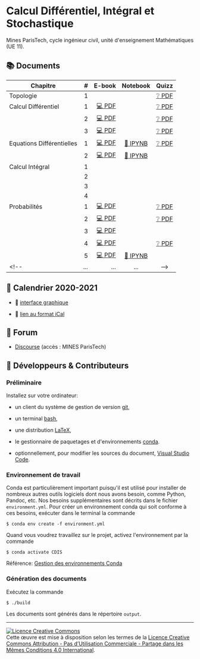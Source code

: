 

Calcul Différentiel, Intégral et Stochastique
================================================================================

Mines ParisTech, cycle ingénieur civil, unité d'enseignement Mathématiques (UE 11).

:books: Documents 
--------------------------------------------------------------------------------


| Chapitre      | # | E-book | Notebook | Quizz | 
| ------------- | ------: | -----------:  |  :----:  | :-----: |
| Topologie | 1 |  |   | [:grey_question: PDF](https://github.com/paulinebernard/CDIS/raw/main/quizz/Topologie/output/Topologie.pdf) |
| Calcul Différentiel | 1 | [:computer: PDF](https://github.com/paulinebernard/CDIS/raw/main/Calcul%20Diff%C3%A9rentiel%20I/output/Calcul%20Diff%C3%A9rentiel%20I.pdf) |  | [:grey_question: PDF](https://github.com/paulinebernard/CDIS/raw/main/quizz/Calcul%20Diff%C3%A9rentiel%20I/output/Calcul%20Diff%C3%A9rentiel%20I.pdf) |
|   | 2 | [:computer: PDF](https://github.com/paulinebernard/CDIS/raw/main/Calcul%20Diff%C3%A9rentiel%20II/output/Calcul%20Diff%C3%A9rentiel%20II.pdf)  | | [:grey_question: PDF](https://github.com/paulinebernard/CDIS/raw/main/quizz/Calcul%20Diff%C3%A9rentiel%20II/output/Calcul%20Diff%C3%A9rentiel%20II.pdf) |
| |   3 | [:computer: PDF](https://github.com/paulinebernard/CDIS/raw/main/Calcul%20Diff%C3%A9rentiel%20III/output/Calcul%20Diff%C3%A9rentiel%20III.pdf) |  | [:grey_question: PDF](https://github.com/paulinebernard/CDIS/raw/main/quizz/Calcul%20Diff%C3%A9rentiel%20III/output/Calcul%20Diff%C3%A9rentiel%20III.pdf) |
| Equations Différentielles | 1 | [:computer: PDF](https://github.com/paulinebernard/CDIS/raw/main/Equations%20Différentielles%20I/output/Equations%20Différentielles%20I.pdf)  |  [:notebook: IPYNB](https://github.com/paulinebernard/CDIS/raw/main/Equations%20Diff%C3%A9rentielles%20I/Equations%20Diff%C3%A9rentielles%20I.ipynb) | [:grey_question: PDF](https://github.com/paulinebernard/CDIS/raw/main/quizz/Equations%20Diff%C3%A9rentielles%20I/output/Equations%20Diff%C3%A9rentielles%20I.pdf)
|  | 2 | [:computer: PDF](https://github.com/paulinebernard/CDIS/raw/main/Equations%20Diff%C3%A9rentielles%20II/output/Equations%20Diff%C3%A9rentielles%20II.pdf)|  [:notebook: IPYNB](https://github.com/paulinebernard/CDIS/raw/main/Equations%20Diff%C3%A9rentielles%20II/Equations%20Differentielles%20II.ipynb) |  |
| Calcul Intégral | 1 |  |  |   |
|  | 2 |  |   |    |
| | 3 |   |  |  |
| |  4  | |  |  |
| Probabilités | 1 | [:computer: PDF](https://github.com/paulinebernard/CDIS/raw/main/Probabilit%C3%A9s%20I/output/Probabilit%C3%A9%20I.pdf)  |   | [:grey_question: PDF](https://github.com/paulinebernard/CDIS/raw/main/quizz/Probabilit%C3%A9s%20I/output/Probabilit%C3%A9s%20I.pdf) |
|  | 2 | [:computer: PDF](https://github.com/paulinebernard/CDIS/raw/main/Probabilit%C3%A9s%20II/output/Probabilit%C3%A9%20II.pdf)  |   | [:grey_question: PDF](https://github.com/paulinebernard/CDIS/raw/main/quizz/Probabilit%C3%A9s%20II/output/Probabilit%C3%A9s%20II.pdf) |
|  | 3 | [:computer: PDF](https://github.com/paulinebernard/CDIS/raw/main/Probabilit%C3%A9s%20III/output/Probabilit%C3%A9%20III.pdf)  |   |  |
|  | 4 | [:computer: PDF](https://github.com/paulinebernard/CDIS/raw/main/Probabilit%C3%A9s%20IV/output/Probabilit%C3%A9%20IV.pdf)  |   | [:grey_question: PDF](https://github.com/paulinebernard/CDIS/raw/main/quizz/Probabilit%C3%A9s%20IV/output/Probabilit%C3%A9s%20IV.pdf) |
|  | 5 | [:computer: PDF](https://github.com/paulinebernard/CDIS/raw/main/Probabilit%C3%A9s%20V/output/Probabilit%C3%A9%20V.pdf)  |  [:notebook: IPYNB](https://github.com/paulinebernard/CDIS/raw/main/Probabilit%C3%A9s%20V/Probabilit%C3%A9%20V.ipynb)  |  |
<!--| ... | ... | ... |-->
  


:calendar: Calendrier 2020-2021
--------------------------------------------------------------------------------

  - :calendar: [interface graphique](https://calendar.google.com/calendar/embed?src=coobt3rgshmvkjsfgpeehgucoc%40group.calendar.google.com&ctz=Europe%2FParis)

  - :link: [lien au format iCal](https://calendar.google.com/calendar/ical/coobt3rgshmvkjsfgpeehgucoc%40group.calendar.google.com/public/basic.ics)


:speech_balloon: Forum
--------------------------------------------------------------------------------

  - [Discourse](https://discourse.mines-paristech.fr) (accès : MINES ParisTech)




:pencil: Développeurs & Contributeurs
--------------------------------------------------------------------------------

### Préliminaire

Installez sur votre ordinateur:

  - un client du système de gestion de version [git](https://git-scm.com/), 

  - un terminal [bash](https://www.gnu.org/software/bash/),

  - une distribution [LaTeX](https://www.latex-project.org/),

  - le gestionnaire de paquetages et d'environnements [conda](https://conda.io/en/latest/).

  - optionnellement, pour modifier les sources du document, 
    [Visual Studio Code](https://code.visualstudio.com/).

### Environnement de travail

Conda est particulièrement important puisqu'il est utilisé pour installer
de nombreux autres outils logiciels dont nous avons besoin, comme Python,
Pandoc, etc. Nos besoins supplémentaires sont décrits dans le fichier 
`environment.yml`.
Pour créer un environnement conda qui soit conforme à ces besoins,
exécuter dans le terminal la commande

    $ conda env create -f environment.yml

Quand vous voudrez travaillez sur le projet, activez l'environnement par la
commande

    $ conda activate CDIS

Référence: [Gestion des environnements Conda](https://conda.io/projects/conda/en/latest/user-guide/tasks/manage-environments.html)

### Génération des documents

Exécutez la commande

    $ ./build

Les documents sont générés dans le répertoire `output`.


--------------------------------------------------------------------------------

<a rel="license" href="http://creativecommons.org/licenses/by-nc-sa/4.0/"><img alt="Licence Creative Commons" style="border-width:0" src="https://i.creativecommons.org/l/by-nc-sa/4.0/88x31.png" /></a><br />Cette œuvre est mise à disposition selon les termes de la <a rel="license" href="http://creativecommons.org/licenses/by-nc-sa/4.0/">Licence Creative Commons Attribution - Pas d’Utilisation Commerciale - Partage dans les Mêmes Conditions 4.0 International</a>.


